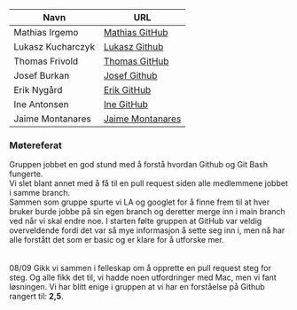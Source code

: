 | Navn | URL |
|---|---|
| Mathias Irgemo | [Mathias GitHub](https://github.com/mathiasirgemo) |
| Lukasz Kucharczyk | [Lukasz Github](https://github.com/LukaszDK98) |
| Thomas Frivold | [Thomas GitHub](https://github.com/Tj12501) |
| Josef Burkan | [Josef Github](https://github.com/JosefBurkan) |
| Erik Nygård | [Erik GitHub](https://github.com/erny03) |
| Ine Antonsen | [Ine GitHub](https://github.com/ineant) 
| Jaime Montanares | [Jaime Montanares](https://github.com/jaimemontanares) |


### Møtereferat

Gruppen jobbet en god stund med å forstå hvordan Github og Git Bash fungerte.<br>
Vi slet blant annet med å få til en pull request siden alle medlemmene jobbet i samme branch. <br>
Sammen som gruppe spurte vi LA og googlet for å finne frem til at hver bruker burde jobbe på sin egen branch og deretter merge inn i main branch ved når vi skal endre noe. I starten følte gruppen at GitHub var veldig overveldende fordi det var så mye informasjon å sette seg inn i, men nå har alle forstått det som er basic og er klare for å utforske mer.<br><br>
<br> 08/09 Gikk vi sammen i felleskap om å opprette en pull request steg for steg. Og alle fikk det til, vi hadde noen utfordringer med Mac, men vi fant løsningen.
Vi har blitt enige i gruppen at vi har en forståelse på Github rangert til: **2,5**.
